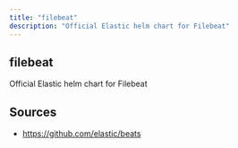 ```yaml
---
title: "filebeat"
description: "Official Elastic helm chart for Filebeat"
---
```


## filebeat

Official Elastic helm chart for Filebeat

## Sources

- https://github.com/elastic/beats
